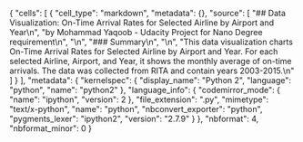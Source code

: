 {
 "cells": [
  {
   "cell_type": "markdown",
   "metadata": {},
   "source": [
    "## Data Visualization: On-Time Arrival Rates for Selected Airline by Airport and Year\n",
    "by Mohammad Yaqoob - Udacity Project for Nano Degree requirement\n",
    "\n",
    "### Summary\n",
    "\n",
    "This data visualization charts On-Time Arrival Rates for Selected Airline by Airport and Year.  For each selected Airline, Airport, and Year, it shows the monthly average of on-time arrivals.  The data was collected from RITA and contain years 2003-2015.\n"
   ]
  }
 ],
 "metadata": {
  "kernelspec": {
   "display_name": "Python 2",
   "language": "python",
   "name": "python2"
  },
  "language_info": {
   "codemirror_mode": {
    "name": "ipython",
    "version": 2
   },
   "file_extension": ".py",
   "mimetype": "text/x-python",
   "name": "python",
   "nbconvert_exporter": "python",
   "pygments_lexer": "ipython2",
   "version": "2.7.9"
  }
 },
 "nbformat": 4,
 "nbformat_minor": 0
}

